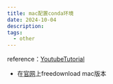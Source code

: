 ```yaml
---
title: mac配置conda环境
date: 2024-10-04
description:
tags:
  - other
---
```

reference：[YoutubeTutorial](https://www.youtube.com/watch?v=drbaFALFKDg)
- 在[官网](https://www.anaconda.com/)上freedownload mac版本